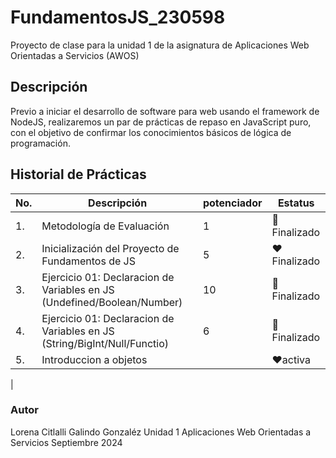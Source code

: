 # FundamentosJS_230598
Proyecto de clase para la unidad 1 de la asignatura de Aplicaciones Web Orientadas  a Servicios (AWOS)
## Descripción

Previo a iniciar el desarrollo de software para web usando el framework de NodeJS, realizaremos un par de prácticas de repaso en JavaScript puro, con el objetivo de confirmar los conocimientos básicos de lógica de programación.

## Historial de Prácticas


|No.|Descripción|potenciador|Estatus
|--|--|--|--|
|1.|Metodología de Evaluación|1|🤣Finalizado|
|2.|Inicialización del Proyecto de Fundamentos de JS|5|❤️Finalizado|
|3.|Ejercicio 01: Declaracion de Variables en JS (Undefined/Boolean/Number)|10|🎂Finalizado|
|4.|Ejercicio 01: Declaracion de Variables en JS (String/BigInt/Null/Functio)|6|🎂Finalizado|
|5.|Introduccion a objetos||❤️activa|
|


### Autor
Lorena Citlalli Galindo Gonzaléz
Unidad 1
Aplicaciones Web Orientadas a Servicios
Septiembre 2024


